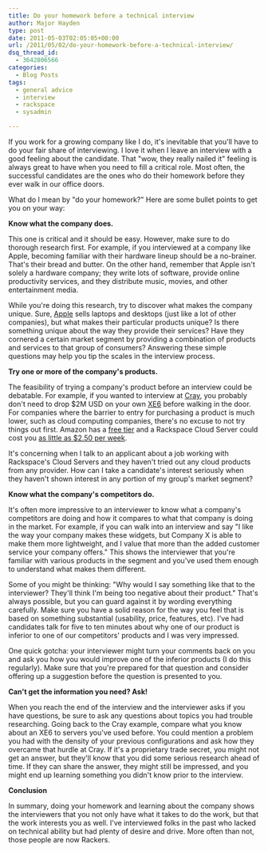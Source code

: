 ```yaml
---
title: Do your homework before a technical interview
author: Major Hayden
type: post
date: 2011-05-03T02:05:05+00:00
url: /2011/05/02/do-your-homework-before-a-technical-interview/
dsq_thread_id:
  - 3642806566
categories:
  - Blog Posts
tags:
  - general advice
  - interview
  - rackspace
  - sysadmin

---
```

If you work for a growing company like I do, it's inevitable that you'll have to do your fair share of interviewing. I love it when I leave an interview with a good feeling about the candidate. That "wow, they really nailed it" feeling is always great to have when you need to fill a critical role. Most often, the successful candidates are the ones who do their homework before they ever walk in our office doors.

What do I mean by "do your homework?" Here are some bullet points to get you on your way:

**Know what the company does.**

This one is critical and it should be easy. However, make sure to do thorough research first. For example, if you interviewed at a company like Apple, becoming familiar with their hardware lineup should be a no-brainer. That's their bread and butter. On the other hand, remember that Apple isn't solely a hardware company; they write lots of software, provide online productivity services, and they distribute music, movies, and other entertainment media.

While you're doing this research, try to discover what makes the company unique. Sure, [Apple][1] sells laptops and desktops (just like a lot of other companies), but what makes their particular products unique? Is there something unique about the way they provide their services? Have they cornered a certain market segment by providing a combination of products and services to that group of consumers? Answering these simple questions may help you tip the scales in the interview process.

**Try one or more of the company's products.**

The feasibility of trying a company's product before an interview could be debatable. For example, if you wanted to interview at [Cray][2], you probably don't need to drop $2M USD on your own [XE6][3] before walking in the door. For companies where the barrier to entry for purchasing a product is much lower, such as cloud computing companies, there's no excuse to not try things out first. Amazon has a [free tier][4] and a Rackspace Cloud Server could cost you [as little as $2.50 per week][5].

It's concerning when I talk to an applicant about a job working with Rackspace's Cloud Servers and they haven't tried out any cloud products from any provider. How can I take a candidate's interest seriously when they haven't shown interest in any portion of my group's market segment?

**Know what the company's competitors do.**

It's often more impressive to an interviewer to know what a company's competitors are doing and how it compares to what that company is doing in the market. For example, if you can walk into an interview and say "I like the way your company makes these widgets, but Company X is able to make them more lightweight, and I value that more than the added customer service your company offers." This shows the interviewer that you're familiar with various products in the segment and you've used them enough to understand what makes them different.

Some of you might be thinking: "Why would I say something like that to the interviewer? They'll think I'm being too negative about their product." That's always possible, but you can guard against it by wording everything carefully. Make sure you have a solid reason for the way you feel that is based on something substantial (usability, price, features, etc). I've had candidates talk for five to ten minutes about why one of our product is inferior to one of our competitors' products and I was very impressed.

One quick gotcha: your interviewer might turn your comments back on you and ask you how you would improve one of the inferior products (I do this regularly). Make sure that you're prepared for that question and consider offering up a suggestion before the question is presented to you.

**Can't get the information you need? Ask!**

When you reach the end of the interview and the interviewer asks if you have questions, be sure to ask any questions about topics you had trouble researching. Going back to the Cray example, compare what you know about an XE6 to servers you've used before. You could mention a problem you had with the density of your previous configurations and ask how they overcame that hurdle at Cray. If it's a proprietary trade secret, you might not get an answer, but they'll know that you did some serious research ahead of time. If they can share the answer, they might still be impressed, and you might end up learning something you didn't know prior to the interview.

**Conclusion**

In summary, doing your homework and learning about the company shows the interviewers that you not only have what it takes to do the work, but that the work interests you as well. I've interviewed folks in the past who lacked on technical ability but had plenty of desire and drive. More often than not, those people are now Rackers.

 [1]: http://www.apple.com/
 [2]: http://cray.com/
 [3]: http://www.cray.com/Products/XE/Systems.aspx
 [4]: http://aws.amazon.com/free/
 [5]: http://www.rackspace.com/cloud/cloud_hosting_products/servers/pricing/
